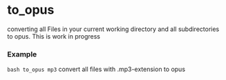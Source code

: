 # to_opus
converting all Files in your current working directory and all subdirectories to opus. This is work in progress

### Example
```bash to_opus mp3``` convert all files with .mp3-extension to opus
